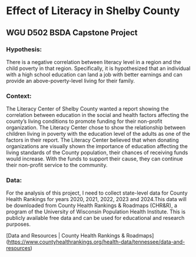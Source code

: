 # Effect of Literacy in Shelby County
## WGU D502 BSDA Capstone Project
### Hypothesis:
There is a negative correlation between literacy level in a region and the child poverty in that region. Specifically, it is hypothesized that an individual with a high school education can land a job with better earnings and can provide an above-poverty-level living for their family. 

### Context:
The Literacy Center of Shelby County wanted a report showing the correlation between education in the social and health factors affecting the county’s living conditions to promote funding for their non-profit organization. The Literacy Center chose to show the relationship between children living in poverty with the education level of the adults as one of the factors in their report. The Literacy Center believed that when donating organizations are visually shown the importance of education affecting the living standards of the County population, their chances of receiving funds would increase. With the funds to support their cause, they can continue their non-profit service to the community.  

### Data:
For the analysis of this project, I need to collect state-level data for County Health Rankings for years 2020, 2021, 2022, 2023 and 2024.This data will be downloaded from County Health Rankings & Roadmaps (CHR&R), a program of the University of Wisconsin Population Health Institute. This is publicly available free data and can be used for educational and research purposes.

[Data and Resources | County Health Rankings & Roadmaps]
(https://www.countyhealthrankings.org/health-data/tennessee/data-and-resources)


